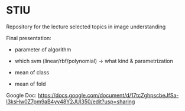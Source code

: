 # STIU
Repository for the lecture selected topics in image understanding



Final presentation:
- parameter of algorithm 
- which svm (linear/rbf/polynomial) -> what kind & parametrization


- mean of class
- mean of fold

Google Doc:
https://docs.google.com/document/d/17tcZghpscbeJfSa-l3ksHw0Z7pm9aB4yy48Y2JUI350/edit?usp=sharing
